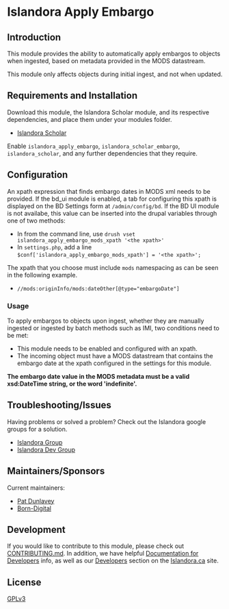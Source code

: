 # Islandora Apply Embargo

## Introduction

This module provides the ability to automatically apply embargos to objects when ingested, based on metadata provided in the
MODS datastream.

This module only affects objects during initial ingest, and not when updated.


## Requirements and Installation

Download this module, the Islandora Scholar module, and its respective dependencies, and place them under your modules folder.
* [Islandora Scholar](https://github.com/islandora/islandora_scholar)

Enable `islandora_apply_embargo`, `islandora_scholar_embargo`, `islandora_scholar`, and any further dependencies that they require.


## Configuration

An xpath expression that finds embargo dates in MODS xml needs to be provided. If the bd_ui module is enabled, a tab for configuring this
xpath is displayed on the BD Settings form at `/admin/config/bd`. If the BD UI module is not availabe, this value can be inserted into
the drupal variables through one of two methods:

* In from the command line, use `drush vset islandora_apply_embargo_mods_xpath '<the xpath>'`
* In `settings.php`, add a line `$conf['islandora_apply_embargo_mods_xpath'] = '<the xpath>';`

The xpath that you choose must include `mods` namespacing as can be seen in the following example.

* `//mods:originInfo/mods:dateOther[@type="embargoDate"]`

### Usage

To apply embargos to objects upon ingest, whether they are manually ingested or ingested by batch methods such as IMI, two conditions need to be met:
* This module needs to be enabled and configured with an xpath.
* The incoming object must have a MODS datastream that contains the embargo date at the xpath configured in the settings for this module.

**The embargo date value in the MODS metadata must be a valid xsd:DateTime string, or the word 'indefinite'.**

## Troubleshooting/Issues

Having problems or solved a problem? Check out the Islandora google groups for a solution.

* [Islandora Group](https://groups.google.com/forum/?hl=en&fromgroups#!forum/islandora)
* [Islandora Dev Group](https://groups.google.com/forum/?hl=en&fromgroups#!forum/islandora-dev)

## Maintainers/Sponsors

Current maintainers:

* [Pat Dunlavey](https://github.com/patdunlavey)
* [Born-Digital](https://github.com/Born-Digital-US)

## Development

If you would like to contribute to this module, please check out [CONTRIBUTING.md](CONTRIBUTING.md). In addition, we have helpful [Documentation for Developers](https://github.com/Islandora/islandora/wiki#wiki-documentation-for-developers) info, as well as our [Developers](http://islandora.ca/developers) section on the [Islandora.ca](http://islandora.ca) site.

## License

[GPLv3](http://www.gnu.org/licenses/gpl-3.0.txt)

